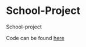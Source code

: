 # School-Project
School-project


Code can be found [here](https://github.com/Nemesis-Rain/Party-Lights-Code) 